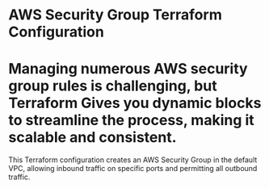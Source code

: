 # AWS Security Group Terraform Configuration

# Managing numerous AWS security group rules is challenging, but Terraform Gives you dynamic blocks to streamline the process, making it scalable and consistent.

This Terraform configuration creates an AWS Security Group in the default VPC, allowing inbound traffic on specific ports and permitting all outbound traffic.
